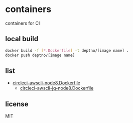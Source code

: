 # containers

containers for CI

## local build

```bash
docker build -f [*.Dockerfile] -t deptno/[image name] .
docker push deptno/[image name]
```

## list

- [circleci-awscli-node8.Dockerfile](https://hub.docker.com/r/deptno/circleci-awscli-node8)
  - [circleci-awscli-jq-node8.Dockerfile](https://hub.docker.com/r/deptno/circleci-awscli-jq-node8)

## license

MIT
